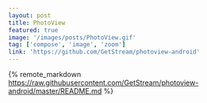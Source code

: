 ```yaml
---
layout: post
title: PhotoView
featured: true
image: '/images/posts/PhotoView.gif'
tag: ['compose', 'image', 'zoom']
link: 'https://github.com/GetStream/photoview-android'
---
```


{% remote_markdown https://raw.githubusercontent.com/GetStream/photoview-android/master/README.md %}
